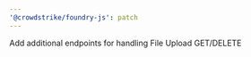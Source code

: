 ```yaml
---
'@crowdstrike/foundry-js': patch
---
```


Add additional endpoints for handling File Upload GET/DELETE
